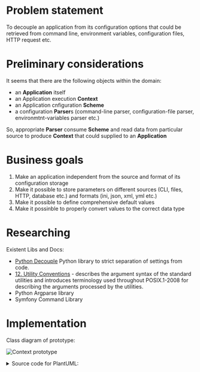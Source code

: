 Problem statement
=================

To decouple an application from its configuration options that could be retrieved from command line, environment variables, configuration files, HTTP request etc.

Preliminary considerations
==========================

It seems that there are the following objects within the domain:
- an **Application** itself
- an Application execution **Context**
- an Application cnfiguration **Scheme**
- a configuration **Parser**s (command-line parser, configuration-file parser, environmtnt-variables parser etc.)

So, appropriate **Parser** consume **Scheme** and read data from particular source to produce **Context** that could supplied to an **Application**

Business goals
==============

1. Make an application independent from the source and format of its configuration storage
1. Make it possible to store parameters on different sources (CLI, files, HTTP, database etc.) and formats (ini, json, xml, yml etc.)
1. Make it possible to define comprehensive default values
1. Make it possinble to properly convert values to the correct data type

Researching
===========

Existent Libs and Docs:
- [Python Decouple](https://pypi.python.org/pypi/python-decouple) Python library to strict separation of settings from code.
- [12. Utility Conventions](http://pubs.opengroup.org/onlinepubs/9699919799/basedefs/V1_chap12.html) - describes the argument syntax of the standard utilities and introduces terminology used throughout POSIX.1-2008 for describing the arguments processed by the utilities.
- Python Argparse library
- Symfony Command Library

Implementation
==============

Class diagram of prototype:

![Context prototype](http://www.plantuml.com/plantuml/png/TP312i8m38RlUOeUrT4ty31G3vu5xw7DjD1sq6H3KD_Tsgsu7Jmb97--FqdBWac6uC55eTIX8NM-c3i5UaA3rcwsq9W-2hh8tznIXuENA_hIGPOStylfGrRJGux9ZPGov4QJn7XaLfMjdL3WfGMxmlhdC8sVuZZpCu8BgpheHDpxaOeQrcielQjdmHpL_gMrghMLkdH-Jj1IjFb57m00)

<details>
<summary>Source code for PlantUML:</summary>
<p>

```
@startuml
interface IScheme{
+add()
+contains()
+defaultVal()
+cast()
}
interface IContextDriver{
+get()
}
class Scheme{
-items
+add()
+consist()
+defaultVal()
+cast()
}
class EnvContext{
-scheme
+get()
-resolve()
}

IContextDriver -* IScheme
IScheme <|-- Scheme
IContextDriver<|-- EnvContext
@enduml
```

</p>
</details>

